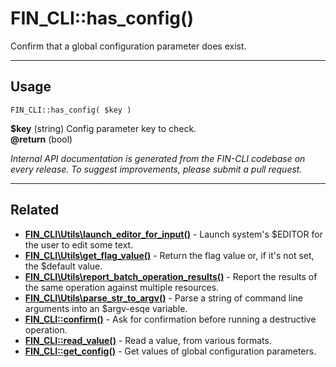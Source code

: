 # FIN_CLI::has_config()

Confirm that a global configuration parameter does exist.

***

## Usage

    FIN_CLI::has_config( $key )

<div>
<strong>$key</strong> (string) Config parameter key to check.<br />
<strong>@return</strong> (bool) <br />
</div>


*Internal API documentation is generated from the FIN-CLI codebase on every release. To suggest improvements, please submit a pull request.*


***

## Related

<ul>



<li><strong><a href="https://make.wordpress.org/cli/handbook/internal-api/fin-cli-utils-launch-editor-for-input/">FIN_CLI\Utils\launch_editor_for_input()</a></strong> - Launch system's $EDITOR for the user to edit some text.</li>


<li><strong><a href="https://make.wordpress.org/cli/handbook/internal-api/fin-cli-utils-get-flag-value/">FIN_CLI\Utils\get_flag_value()</a></strong> - Return the flag value or, if it's not set, the $default value.</li>


<li><strong><a href="https://make.wordpress.org/cli/handbook/internal-api/fin-cli-utils-report-batch-operation-results/">FIN_CLI\Utils\report_batch_operation_results()</a></strong> - Report the results of the same operation against multiple resources.</li>


<li><strong><a href="https://make.wordpress.org/cli/handbook/internal-api/fin-cli-utils-parse-str-to-argv/">FIN_CLI\Utils\parse_str_to_argv()</a></strong> - Parse a string of command line arguments into an $argv-esqe variable.</li>


<li><strong><a href="https://make.wordpress.org/cli/handbook/internal-api/fin-cli-confirm/">FIN_CLI::confirm()</a></strong> - Ask for confirmation before running a destructive operation.</li>


<li><strong><a href="https://make.wordpress.org/cli/handbook/internal-api/fin-cli-read-value/">FIN_CLI::read_value()</a></strong> - Read a value, from various formats.</li>


<li><strong><a href="https://make.wordpress.org/cli/handbook/internal-api/fin-cli-get-config/">FIN_CLI::get_config()</a></strong> - Get values of global configuration parameters.</li>



</ul>


